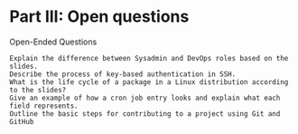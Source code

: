 # Part III: Open questions

Open-Ended Questions

    Explain the difference between Sysadmin and DevOps roles based on the slides.
    Describe the process of key-based authentication in SSH.
    What is the life cycle of a package in a Linux distribution according to the slides?
    Give an example of how a cron job entry looks and explain what each field represents.
    Outline the basic steps for contributing to a project using Git and GitHub

